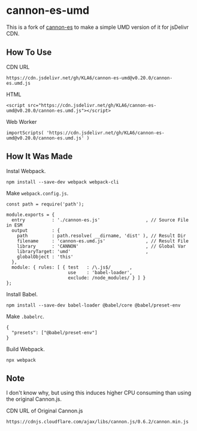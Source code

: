 # cannon-es-umd

This is a fork of [cannon-es](https://github.com/pmndrs/cannon-es) to make a simple UMD version of it for jsDelivr CDN.

## How To Use

CDN URL
```
https://cdn.jsdelivr.net/gh/KLA6/cannon-es-umd@v0.20.0/cannon-es.umd.js
```

HTML
```
<script src="https://cdn.jsdelivr.net/gh/KLA6/cannon-es-umd@v0.20.0/cannon-es.umd.js"></script>
```

Web Worker
```
importScripts( 'https://cdn.jsdelivr.net/gh/KLA6/cannon-es-umd@v0.20.0/cannon-es.umd.js' )
```

## How It Was Made

Instal Webpack.
```
npm install --save-dev webpack webpack-cli
```

Make `webpack.config.js`.
```
const path = require('path');

module.exports = {
  entry          : './cannon-es.js'                 , // Source File in ESM
  output         : {
    path         : path.resolve( __dirname, 'dist' ), // Result Dir
    filename     : 'cannon-es.umd.js'               , // Result File
    library      : 'CANNON'                         , // Global Var
    libraryTarget: 'umd'                            ,
    globalObject : 'this'
  },
  module: { rules: [ { test   : /\.js$/       ,
                       use    : 'babel-loader',
                       exclude: /node_modules/ } ] }
};
```

Install Babel.
```
npm install --save-dev babel-loader @babel/core @babel/preset-env
```

Make `.babelrc`.
```
{
  "presets": ["@babel/preset-env"]
}
```

Build Webpack.
```
npx webpack
```

## Note

I don't know why, but using this induces higher CPU consuming than using the original Cannon.js.

CDN URL of Original Cannon.js
```
https://cdnjs.cloudflare.com/ajax/libs/cannon.js/0.6.2/cannon.min.js
```
